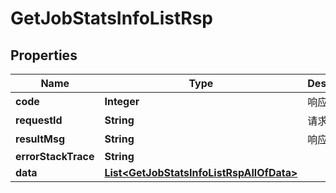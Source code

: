 

# GetJobStatsInfoListRsp

## Properties

Name | Type | Description | Notes
------------ | ------------- | ------------- | -------------
**code** | **Integer** | 响应码 |  [optional]
**requestId** | **String** | 请求id |  [optional]
**resultMsg** | **String** | 响应说明 |  [optional]
**errorStackTrace** | **String** |  |  [optional]
**data** | [**List&lt;GetJobStatsInfoListRspAllOfData&gt;**](GetJobStatsInfoListRspAllOfData.md) |  |  [optional]



